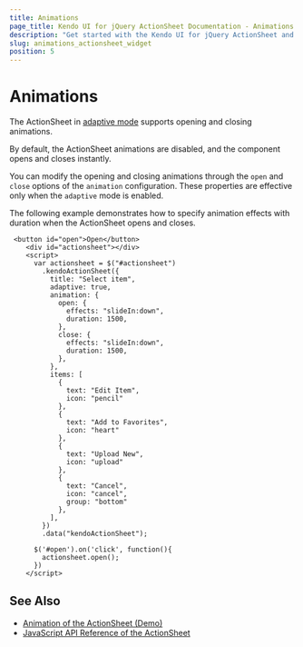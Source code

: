 ```yaml
---
title: Animations
page_title: Kendo UI for jQuery ActionSheet Documentation - Animations
description: "Get started with the Kendo UI for jQuery ActionSheet and learn how to control the animations when opening or closing the component."
slug: animations_actionsheet_widget
position: 5
---
```


# Animations

The ActionSheet in [adaptive mode](/api/javascript/ui/actionsheet/configuration/adaptive) supports opening and closing animations. 

By default, the ActionSheet animations are disabled, and the component opens and closes instantly.

You can modify the opening and closing animations through the `open` and `close` options of the `animation` configuration. These properties are effective only when the `adaptive` mode is enabled.

The following example demonstrates how to specify animation effects with duration when the ActionSheet opens and closes.

```dojo
 <button id="open">Open</button>
    <div id="actionsheet"></div>
    <script>
      var actionsheet = $("#actionsheet")
        .kendoActionSheet({
          title: "Select item",
          adaptive: true,
          animation: {
            open: {
              effects: "slideIn:down",
              duration: 1500,
            },
            close: {
              effects: "slideIn:down",
              duration: 1500,
            },
          },
          items: [
            {
              text: "Edit Item",
              icon: "pencil"
            },
            {
              text: "Add to Favorites",
              icon: "heart"
            },
            {
              text: "Upload New",
              icon: "upload"
            },
            {
              text: "Cancel",
              icon: "cancel",
              group: "bottom"
            },
          ],
        })
        .data("kendoActionSheet");

      $('#open').on('click', function(){
        actionsheet.open();
      })
    </script>
```


## See Also

* [Animation of the ActionSheet (Demo)](https://demos.telerik.com/kendo-ui/actionsheet/animation)
* [JavaScript API Reference of the ActionSheet](/api/javascript/ui/actionsheet)
